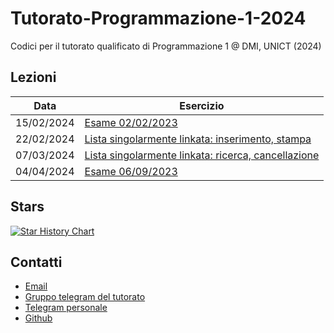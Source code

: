 # Tutorato-Programmazione-1-2024
Codici per il tutorato qualificato di Programmazione 1 @ DMI, UNICT (2024)

## Lezioni
| Data | Esercizio |
| ----- | --------- |
| 15/02/2024 | [Esame 02/02/2023](./esami/02_02_2023/) |
| 22/02/2024 | [Lista singolarmente linkata: inserimento, stampa](strutture-dati/liste/linked-list.c) |
| 07/03/2024 | [Lista singolarmente linkata: ricerca, cancellazione](strutture-dati/liste/linked-list.c) |
| 04/04/2024 | [Esame 06/09/2023](./esami/06_09_2023) |

## Stars

[![Star History Chart](https://api.star-history.com/svg?repos=Herbrant/Tutorato-Programmazione-1-2024&type=Date)](https://star-history.com/#Herbrant/Tutorato-Programmazione-1-2024&Date)

## Contatti
- [Email](mailto:davide.carnemolla@unict.it)
- [Gruppo telegram del tutorato](https://t.me/+VgP5Dogke9phOTY0)
- [Telegram personale](https://t.me/Herbrant)
- [Github](https://github.com/Herbrant)
